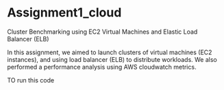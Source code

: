 # Assignment1_cloud
Cluster Benchmarking using EC2 Virtual Machines and Elastic Load Balancer (ELB)

In this assignment, we aimed to launch clusters of virtual machines (EC2 instances), and using load balancer (ELB) to distribute workloads. 
We also performed a performance analysis using AWS cloudwatch metrics.

TO run this code 
